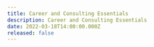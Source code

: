 ```yaml
---
title: Career and Consulting Essentials
description: Career and Consulting Essentials
date: 2022-03-18T14:00:00.000Z
released: false
---
```

